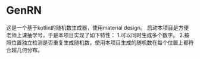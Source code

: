 # GenRN
这是一个基于kotlin的随机数生成器，使用material design。
启动本项目是方便老师上课抽学号，于是本项目实现了如下特性：
1.可以同时生成多个数字。
2.按照位置独立检测是否重复生成随机数，使用本项目生成的随机数在每个位置上都符合超几何分布。
